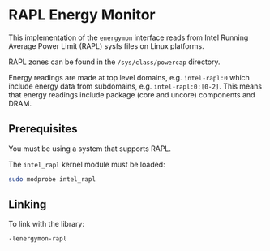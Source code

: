 # RAPL Energy Monitor

This implementation of the `energymon` interface reads from Intel Running
Average Power Limit (RAPL) sysfs files on Linux platforms.

RAPL zones can be found in the `/sys/class/powercap` directory.

Energy readings are made at top level domains, e.g. `intel-rapl:0` which
include energy data from subdomains, e.g. `intel-rapl:0:[0-2]`.
This means that energy readings include package (core and uncore) components
and DRAM.

## Prerequisites

You must be using a system that supports RAPL.

The `intel_rapl` kernel module must be loaded:

```sh
sudo modprobe intel_rapl
```

## Linking

To link with the library:

```
-lenergymon-rapl
```
